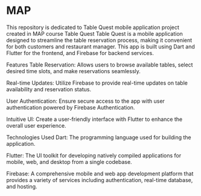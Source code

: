 # MAP
This repository is dedicated to Table Quest mobile application project created in MAP course 
Table Quest
Table Quest is a mobile application designed to streamline the table reservation process, making it convenient for both customers and restaurant manager. This app is built using Dart and Flutter for the frontend, and Firebase for backend services.

Features
Table Reservation: Allows users to browse available tables, select desired time slots, and make reservations seamlessly.

Real-time Updates: Utilize Firebase to provide real-time updates on table availability and reservation status.

User Authentication: Ensure secure access to the app with user authentication powered by Firebase Authentication.

Intuitive UI: Create a user-friendly interface with Flutter to enhance the overall user experience.

Technologies Used
Dart: The programming language used for building the application.

Flutter: The UI toolkit for developing natively compiled applications for mobile, web, and desktop from a single codebase.

Firebase: A comprehensive mobile and web app development platform that provides a variety of services including authentication, real-time database, and hosting.

